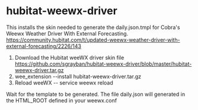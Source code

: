 # hubitat-weewx-driver
This installs the skin needed to generate the daily.json.tmpl for Cobra's Weewx Weather Driver With External Forecasting.
https://community.hubitat.com/t/updated-weewx-weather-driver-with-external-forecasting/2226/143

1. Download the Hubitat weeWX driver skin file https://github.com/sgrayban/hubitat-weewx-driver/blob/master/hubitat-weewx-driver.tar.gz
1. wee_extension --install hubitat-weewx-driver.tar.gz
1. Reload weeWX -- service weewx reload

Wait for the template to be generated. The file daily.json will generated in the HTML_ROOT defined in your weewx.conf
